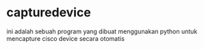 # capturedevice
ini adalah sebuah program yang dibuat menggunakan python untuk mencapture cisco device secara otomatis
